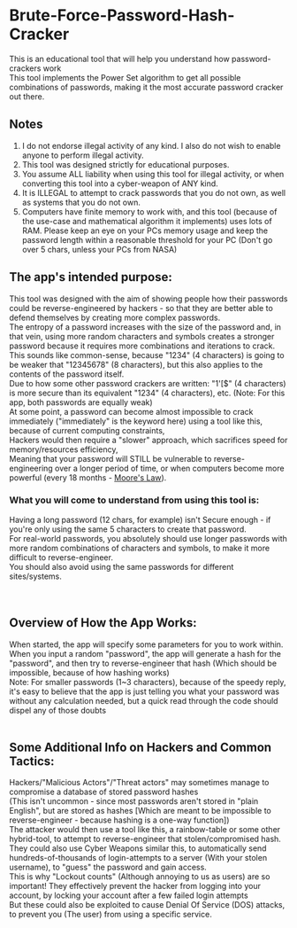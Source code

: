 # Brute-Force-Password-Hash-Cracker
This is an educational tool that will help you understand how password-crackers work  <br>
This tool implements the Power Set algorithm to get all possible combinations of passwords, making it the most accurate password cracker out there.  <br>


## Notes
1. I do not endorse illegal activity of any kind. I also do not wish to enable anyone to perform illegal activity.
2. This tool was designed strictly for educational purposes.
3. You assume ALL liability when using this tool for illegal activity, or when converting this tool into a cyber-weapon of ANY kind.
4. It is ILLEGAL to attempt to crack passwords that you do not own, as well as systems that you do not own.
5. Computers have finite memory to work with, and this tool (because of the use-case and mathematical algorithm it implements) uses lots of RAM. Please keep an eye on your PCs memory usage and keep the password length within a reasonable threshold for your PC (Don't go over 5 chars, unless your PCs from NASA)


## The app's intended purpose:
This tool was designed with the aim of showing people how their passwords could be reverse-engineered by hackers - so that they are better able to defend themselves by creating more complex passwords.
<br>
The entropy of a password increases with the size of the password and, in that vein, using more random characters and symbols creates a stronger password because it requires more combinations and iterations to crack.
<br>
This sounds like common-sense, because "1234" (4 characters) is going to be weaker that "12345678" (8 characters), but this also applies to the contents of the password itself. 
<br>
Due to how some other password crackers are written: "1'[$" (4 characters) is more secure than its equivalent "1234" (4 characters), etc. (Note: For this app, both passwords are equally weak)
<br>
At some point, a password can become almost impossible to crack immediately ("immediately" is the keyword here) using a tool like this, because of current computing constraints,  <br>
Hackers would then require a "slower" approach, which sacrifices speed for memory/resources efficiency, <br>
Meaning that your password will STILL be vulnerable to reverse-engineering over a longer period of time, or when computers become more powerful (every 18 months - [Moore's Law](https://www.intel.com/content/www/us/en/newsroom/resources/moores-law.html)). <br>


### What you will come to understand from using this tool is:
Having a long password (12 chars, for example) isn't Secure enough - if you're only using the same 5 characters to create that password. <br>
For real-world passwords, you absolutely should use longer passwords with more random combinations of characters and symbols, to make it more difficult to reverse-engineer. <br>
You should also avoid using the same passwords for different sites/systems. <br>
 <br>
 <br>
## Overview of How the App Works:
When started, the app will specify some parameters for you to work within. <br>
When you input a random "password", the app will generate a hash for the "password", and then try to reverse-engineer that hash (Which should be impossible, because of how hashing works) 
<br>
Note: For smaller passwords (1~3 characters), because of the speedy reply, it's easy to believe that the app is just telling you what your password was without any calculation needed, but a quick read through the code should dispel any of those doubts
 <br>
 <br>
## Some Additional Info on Hackers and Common Tactics:
Hackers/"Malicious Actors"/"Threat actors" may sometimes manage to compromise a database of stored password hashes <br>
(This isn't uncommon - since most passwords aren't stored in "plain English", but are stored as hashes [Which are meant to be impossible to reverse-engineer - because hashing is a one-way function]) <br>
The attacker would then use a tool like this, a rainbow-table or some other hybrid-tool, to attempt to reverse-engineer that stolen/compromised hash. <br>
They could also use Cyber Weapons similar this, to automatically send hundreds-of-thousands of login-attempts to a server (With your stolen username), to "guess" the password and gain access. <br>
This is why "Lockout counts" (Although annoying to us as users) are so important! They effectively prevent the hacker from logging into your account, by locking your account after a few failed login attempts <br>
But these could also be exploited to cause Denial Of Service (DOS) attacks, to prevent you (The user) from using a specific service.<br>